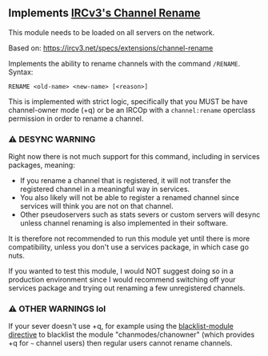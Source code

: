 ## Implements [IRCv3's Channel Rename](https://ircv3.net/specs/extensions/channel-rename)
This module needs to be loaded on all servers on the network.

Based on: https://ircv3.net/specs/extensions/channel-rename

Implements the ability to rename channels with the command `/RENAME`.
Syntax:
```
RENAME <old-name> <new-name> [<reason>]
```
This is implemented with strict logic, specifically that you MUST be have channel-owner mode (+q) or be an IRCOp with a `channel:rename` operclass permission in order to rename a channel.

### ⚠️ DESYNC WARNING
Right now there is not much support for this command, including in services packages, meaning:
- If you rename a channel that is registered, it will not transfer the registered channel in a meaningful way in services.
- You also likely will not be able to register a renamed channel since services will think you are not on that channel.
- Other pseudoservers such as stats severs or custom servers will desync unless channel renaming is also implemented in their software.

It is therefore not recommended to run this module yet until there is more compatibility, unless you don't use a services package, in which case go nuts.

If you wanted to test this module, I would NOT suggest doing so in a production environment since I would recommend switching off your services package and trying out renaming a few unregistered channels.

### ⚠️ OTHER WARNINGS lol
If your sever doesn't use +q, for example using the [blacklist-module directive](https://www.unrealircd.org/docs/Blacklist-module_directive) to blacklist the module "chanmodes/chanowner" (which provides +q for `~` channel users) then regular users cannot rename channels.
